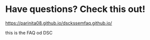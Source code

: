 # Have questions? Check this out!
https://parinita08.github.io/dsckssemfaq.github.io/


this is the FAQ od DSC